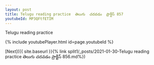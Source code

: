 ```yaml
---
layout: post
title: Telugu reading practice  తెలుగు  చదవడం  ప్రాక్టీస్ 857
youtubeId: MP3QFtfETIM
---
```

 
 
Telugu reading practice
 
 
 
 
 


{% include youtubePlayer.html id=page.youtubeId %}
 
[Next]({{ site.baseurl }}{% link  split1/_posts/2021-01-30-Telugu reading practice  తెలుగు  చదవడం  ప్రాక్టీస్ 856.md%})
 
